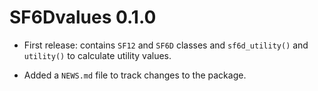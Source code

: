 # SF6Dvalues 0.1.0

* First release: contains `SF12` and `SF6D` classes and `sf6d_utility()` and
    `utility()` to calculate utility values.

* Added a `NEWS.md` file to track changes to the package.
